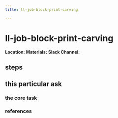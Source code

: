 ```yaml
---
title: ll-job-block-print-carving

---
```


# ll-job-block-print-carving

**Location:** 
**Materials:** 
**Slack Channel:** 

## steps

## this particular ask

### the core task

### references